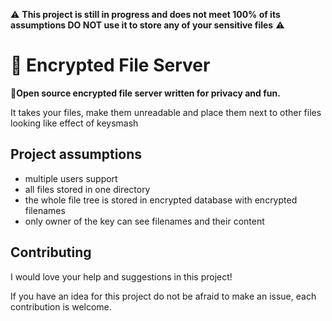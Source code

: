 :warning: **This project is still in progress and does not meet 100% of its assumptions DO NOT use it to store any of your sensitive files** :warning:
# :closed_lock_with_key: Encrypted File Server
:file_folder:**Open source encrypted file server written for privacy and fun.**

It takes your files, make them unreadable and place them next to other files looking like effect of keysmash

## Project assumptions
- multiple users support
- all files stored in one directory
- the whole file tree is stored in encrypted database with encrypted filenames
- only owner of the key can see filenames and their content

<!---## Usage -->

## Contributing
I would love your help and suggestions in this project!

If you have an idea for this project do not be afraid to make an issue, each contribution is welcome.
